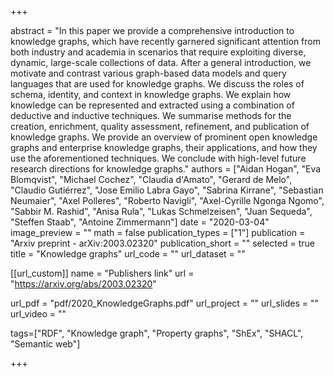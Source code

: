 +++

abstract = "In this paper we provide a comprehensive introduction to knowledge graphs, which have recently garnered significant attention from both industry and academia in scenarios that require exploiting diverse, dynamic, large-scale collections of data. After a general introduction, we motivate and contrast various graph-based data models and query languages that are used for knowledge graphs. We discuss the roles of schema, identity, and context in knowledge graphs. We explain how knowledge can be represented and extracted using a combination of deductive and inductive techniques. We summarise methods for the creation, enrichment, quality assessment, refinement, and publication of knowledge graphs. We provide an overview of prominent open knowledge graphs and enterprise knowledge graphs, their applications, and how they use the aforementioned techniques. We conclude with high-level future research directions for knowledge graphs."
authors = ["Aidan Hogan", "Eva Blomqvist", "Michael Cochez", "Claudia d'Amato", "Gerard de Melo", "Claudio Gutiérrez", "Jose Emilio Labra Gayo", "Sabrina Kirrane", "Sebastian Neumaier", "Axel Polleres", "Roberto Navigli", "Axel-Cyrille Ngonga Ngomo", "Sabbir M. Rashid", "Anisa Rula", "Lukas Schmelzeisen", "Juan Sequeda", "Steffen Staab", "Antoine Zimmermann"]
date = "2020-03-04"
image_preview = ""
math = false
publication_types = ["1"]
publication = "Arxiv preprint - arXiv:2003.02320"
publication_short = ""
selected = true
title = "Knowledge graphs"
url_code = ""
url_dataset = ""

[[url_custom]]
name = "Publishers link"
url = "https://arxiv.org/abs/2003.02320"

url_pdf = "pdf/2020_KnowledgeGraphs.pdf"
url_project = ""
url_slides = ""
url_video = ""



tags=["RDF", "Knowledge graph", "Property graphs", "ShEx", "SHACL", "Semantic web"]

+++